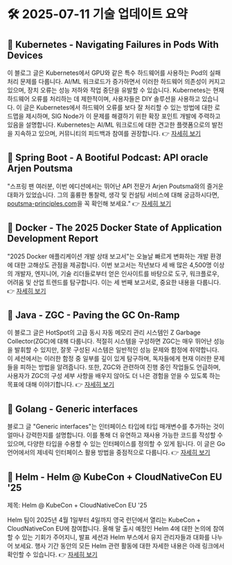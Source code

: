 # 🛠️ 2025-07-11 기술 업데이트 요약

## 🔹 Kubernetes - Navigating Failures in Pods With Devices
이 블로그 글은 Kubernetes에서 GPU와 같은 특수 하드웨어를 사용하는 Pod의 실패 처리 문제를 다룹니다. AI/ML 워크로드가 증가하면서 이러한 하드웨어 의존성이 커지고 있으며, 장치 오류는 성능 저하와 작업 중단을 유발할 수 있습니다. Kubernetes는 현재 하드웨어 오류를 처리하는 데 제한적이며, 사용자들은 DIY 솔루션을 사용하고 있습니다. 이 글은 Kubernetes에서 하드웨어 오류를 보다 잘 처리할 수 있는 방법에 대한 로드맵을 제시하며, SIG Node가 이 문제를 해결하기 위한 확장 포인트 개발에 주력하고 있음을 설명합니다. Kubernetes는 AI/ML 워크로드에 대한 견고한 플랫폼으로의 발전을 지속하고 있으며, 커뮤니티의 피드백과 참여를 권장합니다.
👉 [자세히 보기](https://kubernetes.io/blog/2025/07/03/navigating-failures-in-pods-with-devices/)

## 🔹 Spring Boot - A Bootiful Podcast: API oracle Arjen Poutsma
"스프링 팬 여러분, 이번 에디션에서는 뛰어난 API 전문가 Arjen Poutsma와의 즐거운 대화가 있었습니다. 그의 훌륭한 통찰력, 생각 및 컨설팅 서비스에 대해 궁금하시다면, [poutsma-principles.com](https://poutsma-principles.com)을 꼭 확인해 보세요."
👉 [자세히 보기](https://spring.io/blog/2025/07/10/a-bootiful-podcast-arjen-poutsma)

## 🔹 Docker - The 2025 Docker State of Application Development Report
"2025 Docker 애플리케이션 개발 상태 보고서"는 오늘날 빠르게 변화하는 개발 환경에 대한 고해상도 관점을 제공합니다. 이번 보고서는 작년보다 세 배 많은 4,500명 이상의 개발자, 엔지니어, 기술 리더들로부터 얻은 인사이트를 바탕으로 도구, 워크플로우, 어려움 및 산업 트렌드를 탐구합니다. 이는 세 번째 보고서로, 중요한 내용을 다룹니다.
👉 [자세히 보기](https://www.docker.com/blog/2025-docker-state-of-app-dev/)

## 🔹 Java - ZGC - Paving the GC On-Ramp
이 블로그 글은 HotSpot의 고급 동시 자동 메모리 관리 시스템인 Z Garbage Collector(ZGC)에 대해 다룹니다. 적절히 시스템을 구성하면 ZGC는 매우 뛰어난 성능을 발휘할 수 있지만, 잘못 구성된 시스템은 일반적인 성능 문제와 함정에 취약합니다. 이 세션에서는 이러한 함정 중 일부를 깊이 있게 탐구하며, 독자들에게 현재 이러한 문제들을 피하는 방법을 알려줍니다. 또한, ZGC와 관련하여 진행 중인 작업들도 언급하며, 사용자가 ZGC의 구성 세부 사항을 배우지 않아도 더 나은 경험을 얻을 수 있도록 하는 목표에 대해 이야기합니다.
👉 [자세히 보기](https://inside.java/2025/07/10/javaone-zgc/)

## 🔹 Golang - Generic interfaces
블로그 글 "Generic interfaces"는 인터페이스 타입에 타입 매개변수를 추가하는 것이 얼마나 강력한지를 설명합니다. 이를 통해 더 유연하고 재사용 가능한 코드를 작성할 수 있으며, 다양한 타입을 수용할 수 있는 인터페이스를 정의할 수 있게 됩니다. 이 글은 Go 언어에서의 제네릭 인터페이스 활용 방법을 중점적으로 다룹니다.
👉 [자세히 보기](https://go.dev/blog/generic-interfaces)

## 🔹 Helm - Helm @ KubeCon + CloudNativeCon EU '25
제목: Helm @ KubeCon + CloudNativeCon EU '25

Helm 팀이 2025년 4월 1일부터 4일까지 영국 런던에서 열리는 KubeCon + CloudNativeCon EU에 참여합니다. 올해 말 출시 예정인 Helm 4에 대한 논의에 참여할 수 있는 기회가 주어지니, 발표 세션과 Helm 부스에서 유지 관리자들과 대화를 나누어 보세요. 행사 기간 동안의 모든 Helm 관련 활동에 대한 자세한 내용은 아래 링크에서 확인할 수 있습니다.
👉 [자세히 보기](https://helm.sh/blog/helm-at-kubecon-eu-25/)

